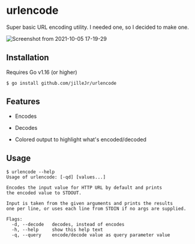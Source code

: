 # urlencode

Super basic URL encoding utility. I needed one, so I decided to make one.

![Screenshot from 2021-10-05 17-19-29](https://user-images.githubusercontent.com/2477952/136052966-e00dcf9e-eece-4478-a7e5-e6703d95508d.png)

## Installation

Requires Go v1.16 (or higher)

```console
$ go install github.com/jilleJr/urlencode
```

## Features

- Encodes

- Decodes

- Colored output to highlight what's encoded/decoded

## Usage

```console
$ urlencode --help
Usage of urlencode: [-qd] [values...]

Encodes the input value for HTTP URL by default and prints
the encoded value to STDOUT.

Input is taken from the given arguments and prints the results
one per line, or uses each line from STDIN if no args are supplied.

Flags:
  -d, --decode   decodes, instead of encodes
  -h, --help     show this help text
  -q, --query    encode/decode value as query parameter value
```

